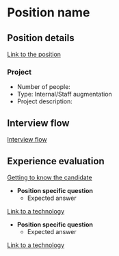 # Position name

## Position details

[Link to the position](https://the_position_link.md)

### Project

- Number of people:
- Type: Internal/Staff augmentation
- Project description:

## Interview flow

[Interview flow](https://github.com/codelittinc/engineering-hiring/blob/master/interview%20flow.md)

## Experience evaluation

[Getting to know the candidate]([https://github.com/codelittinc/engineering-hiring/blob/master/basic%20questions.md](https://github.com/codelittinc/engineering-hiring/blob/master/getting%20to%20know%20the%20candidate.md))

* **Position specific question**
    * Expected answer

[Link to a technology](https://the_github_link.md)

* **Position specific question**
    * Expected answer

[Link to a technology](https://the_github_link.md)

